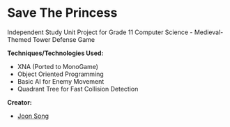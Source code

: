 # Save The Princess
Independent Study Unit Project for Grade 11 Computer Science - Medieval-Themed Tower Defense Game

**Techniques/Technologies Used:**
- XNA (Ported to MonoGame)
- Object Oriented Programming 
- Basic AI for Enemy Movement
- Quadrant Tree for Fast Collision Detection

**Creator:**
- [Joon Song](https://github.com/Joon7891)
